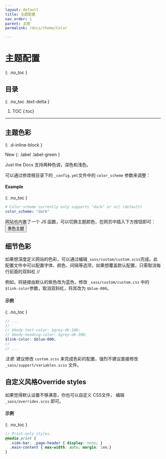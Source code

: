 ```yaml
---
layout: default
title: 主题配置
nav_order: 1
parent: 主题
permalink: /docs/theme/Color

---
```


# 主题配置
{: .no_toc }

## 目录
{: .no_toc .text-delta }

1. TOC
{:toc}

---

## 主题色彩
{: .d-inline-block }

New
{: .label .label-green }

Just the Docs 支持两种色调，深色和浅色。

可以通过修改根目录下的 `_config.yml`文件中的 `color_scheme` 参数来调整：

#### Example
{: .no_toc }

```yaml
# Color scheme currently only supports "dark" or nil (default)
color_scheme: "dark"
```
网站也内置了一个 JS 函数，可以切换主题颜色，在网页中插入下方按钮即可：
<button class="btn js-toggle-dark-mode">黑色主题</button>

<script type="text/javascript" src="{{ "/assets/js/dark-mode-preview.js" | absolute_url }}"></script>
## 细节色彩

如果想深度定义网站的色彩，可以通过编辑`_sass/custom/custom.scss`完成。此配置文件中可以配置字体、颜色、间隔等选项，如果想覆盖默认配置，只需取消每行前面的双斜杠 //

例如，将链接由默认的紫色改为蓝色，修改 `_sass/custom/custom.css` 中的 `$link-color`参数，取消双斜杠，将其改为 `$blue-000`。

#### 示例
{: .no_toc }

```scss
// ...
//
// $body-text-color: $grey-dk-100;
// $body-heading-color: $grey-dk-300;
$link-color: $blue-000;
//
// ...
```

_注意:_ 建议修改 `custom.scss` 来完成色彩的配置，强烈不建议直接修改 `_sass/support/variables.scss` 文件。

## 自定义风格Override styles

如果觉得默认设置不够满意，你也可以自定义 CSS文件， 编辑 `_sass/overrides.scss` 即可。

#### 示例
{: .no_toc }

```scss
// Print-only styles.
@media print {
  .side-bar, .page-header { display: none; }
  .main-content { max-width: auto; margin: 1em;}
}
```


